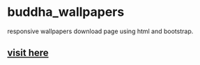 # buddha_wallpapers
responsive wallpapers download page using html and bootstrap.
## [visit here](https://ratnapalshende.github.io.buddha_wallpapers)
